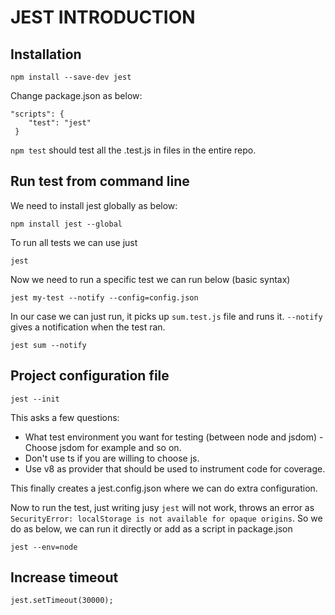 # JEST INTRODUCTION

## Installation

```
npm install --save-dev jest
```

Change package.json as below:

```
"scripts": {
    "test": "jest"
 }
```

`npm test` should test all the .test.js in files in the entire repo.

## Run test from command line

We need to install jest globally as below:

```
npm install jest --global
```

To run all tests we can use just

```
jest
```

Now we need to run a specific test we can run below (basic syntax)

```
jest my-test --notify --config=config.json
```

In our case we can just run, it picks up `sum.test.js` file and runs it. `--notify` gives a notification when the test ran.

```
jest sum --notify
```

## Project configuration file

```
jest --init
```

This asks a few questions:

- What test environment you want for testing (between node and jsdom) - Choose jsdom for example and so on.
- Don't use ts if you are willing to choose js.
- Use v8 as provider that should be used to instrument code for coverage.

This finally creates a jest.config.json where we can do extra configuration.

Now to run the test, just writing jusy `jest` will not work, throws an error as `SecurityError: localStorage is not available for opaque origins`. So we do as below, we can run it directly or add as a script in package.json

```
jest --env=node
```

## Increase timeout

```
jest.setTimeout(30000);
```
